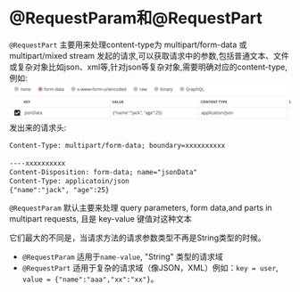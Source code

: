 # @RequestParam和@RequestPart

`@RequestPart` 主要用来处理content-type为 multipart/form-data 或 multipart/mixed stream 发起的请求,可以获取请求中的参数,包括普通文本、文件或复杂对象比如json、xml等,针对json等复杂对象,需要明确对应的content-type,例如:
![alt text](./assets/image.png)
发出来的请求头:

```plain
Content-Type: multipart/form-data; boundary=xxxxxxxxxx

----xxxxxxxxxx
Content-Disposition: form-data; name="jsonData"
Content-Type: applicatoin/json
{"name":"jack", "age":25}
```

`@RequestParam` 默认主要来处理 query parameters, form data,and parts in multipart requests, 且是 key-value 键值对这种文本

它们最大的不同是，当请求方法的请求参数类型不再是String类型的时候。

- `@RequestParam` 适用于`name-value`, "String" 类型的请求域
- `@RequestPart` 适用于复杂的请求域（像JSON，XML）例如：`key = user`, `value = {"name":"aaa","xx":"xx"}`。
